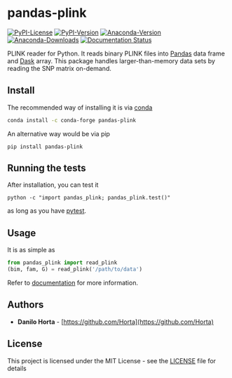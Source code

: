# pandas-plink

[![PyPI-License](https://img.shields.io/pypi/l/pandas-plink.svg?style=flat-square)](https://pypi.python.org/pypi/pandas-plink/)
[![PyPI-Version](https://img.shields.io/pypi/v/pandas-plink.svg?style=flat-square)](https://pypi.python.org/pypi/pandas-plink/) [![Anaconda-Version](https://anaconda.org/conda-forge/pandas-plink/badges/version.svg)](https://anaconda.org/conda-forge/pandas-plink) [![Anaconda-Downloads](https://anaconda.org/conda-forge/pandas-plink/badges/downloads.svg)](https://anaconda.org/conda-forge/pandas-plink) [![Documentation Status](https://readthedocs.org/projects/pandas-plink/badge/?style=flat-square&version=latest)](https://pandas-plink.readthedocs.io/en/latest/)

PLINK reader for Python.
It reads binary PLINK files into [Pandas](http://pandas.pydata.org) data frame
and [Dask](http://dask.pydata.org/en/latest/index.html) array.
This package handles larger-than-memory data sets by reading the SNP matrix
on-demand.

## Install

The recommended way of installing it is via
[conda](http://conda.pydata.org/docs/index.html)

```bash
conda install -c conda-forge pandas-plink
```

An alternative way would be via pip

```
pip install pandas-plink
```

## Running the tests

After installation, you can test it
```
python -c "import pandas_plink; pandas_plink.test()"
```
as long as you have [pytest](http://docs.pytest.org/en/latest/).

## Usage

It is as simple as

```python
from pandas_plink import read_plink
(bim, fam, G) = read_plink('/path/to/data')
```

Refer to [documentation](http://pandas-plink.readthedocs.io/en/latest/)
for more information.

## Authors

* **Danilo Horta** - [https://github.com/Horta](https://github.com/Horta)

## License

This project is licensed under the MIT License - see the
[LICENSE](LICENSE) file for details
